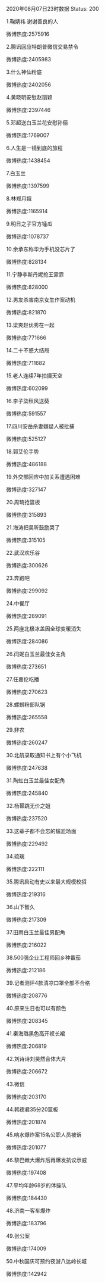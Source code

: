 2020年08月07日23时数据
Status: 200

1.鞠婧祎 谢谢善良的人

微博热度:2575916

2.腾讯回应特朗普微信交易禁令

微博热度:2405983

3.什么神仙粉底

微博热度:2402056

4.黄晓明安慰赵丽颖

微博热度:2397446

5.邓超送白玉兰花安慰孙俪

微博热度:1769007

6.人生是一镜到底的旅程

微博热度:1438454

7.白玉兰

微博热度:1397599

8.林郑月娥

微博热度:1165914

9.明日之子官方锤瓜

微博热度:1078737

10.余承东称华为手机没芯片了

微博热度:828134

11.宁静李斯丹妮抢王霏霏

微博热度:828000

12.男友杀害南京女生作案动机

微博热度:821870

13.梁爽赵优秀在一起

微博热度:771666

14.二十不惑大结局

微博热度:711682

15.老人连续7年拍摄天空

微博热度:602099

16.李子柒秋风送葵

微博热度:591557

17.四川安岳杀妻嫌疑人被批捕

微博热度:525127

18.郭艾伦手势

微博热度:486188

19.外交部回应中加关系遭遇困难

微博热度:327147

20.周琦抢篮板

微博热度:315893

21.海涛把吴昕鼓励哭了

微博热度:315105

22.武汉欢乐谷

微博热度:300626

23.奔跑吧

微博热度:299092

24.中餐厅

微博热度:289091

25.两座北极冰盖因全球变暖消失

微博热度:284086

26.闫妮白玉兰最佳女主角

微博热度:273651

27.任嘉伦吃播

微博热度:270623

28.螺蛳粉部队锅

微博热度:265558

29.非农

微博热度:260247

30.北航录取通知书上有个小飞机

微博热度:247638

31.陶虹白玉兰最佳女配角

微博热度:245840

32.杨幂跳无价之姐

微博热度:237520

33.这辈子都不会忘的尴尬场面

微博热度:229492

34.琉璃

微博热度:222111

35.腾讯启动有史以来最大规模校招

微博热度:219316

36.山下智久

微博热度:217309

37.田雨白玉兰最佳男配角

微博热度:216022

38.500强企业工程师回乡种番茄

微博热度:212186

39.记者测评4款清凉口罩全部不合格

微博热度:208776

40.原来生日也可以有颜色

微博热度:208345

41.秦海璐黑色高开衩长裙

微博热度:206819

42.刘诗诗刘昊然合体大片

微博热度:206672

43.微信

微博热度:203170

44.韩德君35分20篮板

微博热度:201874

45.响水爆炸案15名公职人员被诉

微博热度:201077

46.黎巴嫩大爆炸后再爆发抗议示威

微博热度:197408

47.平均年龄68岁的体操队

微博热度:184430

48.济南一客车爆炸

微博热度:183796

49.张公案

微博热度:174009

50.中秋国庆可预约夜游八达岭长城

微博热度:142942

